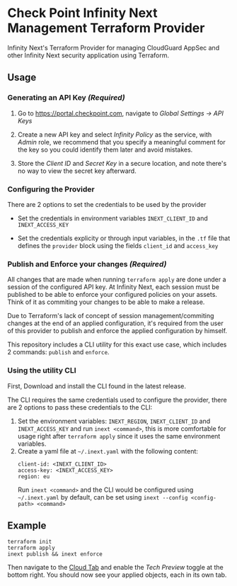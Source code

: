 # Check Point Infinity Next Management Terraform Provider
Infinity Next's Terraform Provider for managing CloudGuard AppSec and other Infinity Next security application using Terraform.

## Usage
### Generating an API Key *(Required)*

1. Go to https://portal.checkpoint.com, navigate to *Global Settings -> API Keys*

2. Create a new API key and select *Infinity Policy* as the service, with *Admin* role, we recommend that you specify a meaningful comment for the key so you could identify them later and avoid mistakes.

3. Store the *Client ID* and *Secret Key* in a secure location, and note there's no way to view the secret key afterward.

### Configuring the Provider
There are 2 options to set the credentials to be used by the provider
* Set the credentials in environment variables `INEXT_CLIENT_ID` and `INEXT_ACCESS_KEY`

* Set the credentials explicity or through input variables, in the `.tf` file that defines the `provider` block using the fields `client_id` and `access_key`

### Publish and Enforce your changes *(Required)*
All changes that are made when running `terraform apply` are done under a session of the configured API key.
At Infinity Next, each session must be published to be able to enforce your configured policies on your assets. Think of it as commiting your changes to be able to make a release.

Due to Terraform's lack of concept of session management/commiting changes at the end of an applied configuration, it's required from the user of this provider to publish and enforce the applied configuration by himself.

This repository includes a CLI utility for this exact use case, which includes 2 commands: `publish` and `enforce`.

### Using the utility CLI
First, Download and install the CLI found in the latest release.

The CLI requires the same credentials used to configure the provider, there are 2 options to pass these credentials to the CLI:

1. Set the environment variables: `INEXT_REGION`, `INEXT_CLIENT_ID` and `INEXT_ACCESS_KEY` and run `inext <command>`, this is more comfortable for usage right after `terraform apply` since it uses the same environment variables.
2. Create a yaml file at `~/.inext.yaml` with the following content:
   ```
   client-id: <INEXT_CLIENT_ID>
   access-key: <INEXT_ACCESS_KEY>
   region: eu
   ```
   Run `inext <command>` and the CLI would be configured using `~/.inext.yaml` by default, can be set using `inext --config <config-path> <command>`

## Example
```
terraform init
terraform apply
inext publish && inext enforce
```
Then navigate to the [Cloud Tab](https://portal.checkpoint.com/dashboard/policy#/cloud/getting-started) and enable the *Tech Preview* toggle at the bottom right.
You should now see your applied objects, each in its own tab.